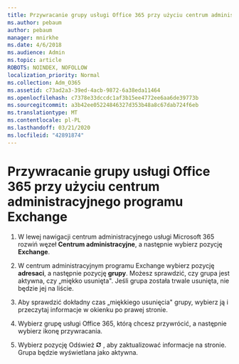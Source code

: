 ```yaml
---
title: Przywracanie grupy usługi Office 365 przy użyciu centrum administracyjnego programu Exchange
ms.author: pebaum
author: pebaum
manager: mnirkhe
ms.date: 4/6/2018
ms.audience: Admin
ms.topic: article
ROBOTS: NOINDEX, NOFOLLOW
localization_priority: Normal
ms.collection: Adm_O365
ms.assetid: c73ad2a3-39ed-4acb-9872-6a38eda11464
ms.openlocfilehash: c7378e33dccdc1af3b15ee4772ee6aa6de39773b
ms.sourcegitcommit: a3b42ee05224846327d353b48a8c67dab724f6eb
ms.translationtype: MT
ms.contentlocale: pl-PL
ms.lasthandoff: 03/21/2020
ms.locfileid: "42891874"
---
```

# <a name="restore-an-office-365-group-using-the-exchange-admin-center"></a>Przywracanie grupy usługi Office 365 przy użyciu centrum administracyjnego programu Exchange

1. W lewej nawigacji centrum administracyjnego usługi Microsoft 365 rozwiń węzeł **Centrum administracyjne**, a następnie wybierz pozycję **Exchange**.
    
2. W centrum administracyjnym programu Exchange wybierz pozycję **adresaci**, a następnie pozycję **grupy**. Możesz sprawdzić, czy grupa jest aktywna, czy „miękko usunięta". Jeśli grupa została trwale usunięta, nie będzie jej na liście.
    
3. Aby sprawdzić dokładny czas „miękkiego usunięcia" grupy, wybierz ją i przeczytaj informacje w okienku po prawej stronie.
    
4. Wybierz grupę usługi Office 365, którą chcesz przywrócić, a następnie wybierz ikonę przywracania.
    
5. Wybierz pozycję Odśwież ![Ikona Odśwież](media/6464df90-2a91-4c1f-92a6-9a38c7696ac3.gif) , aby zaktualizować informacje na stronie. Grupa będzie wyświetlana jako aktywna. 
    

